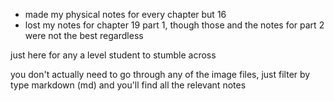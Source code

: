 - made my physical notes for every chapter but 16
- lost my notes for chapter 19 part 1, though those and the notes for part 2 were not the best regardless

just here for any a level student to stumble across

you don't actually need to go through any of the image files, just filter by type markdown (md) and you'll find all the relevant notes
